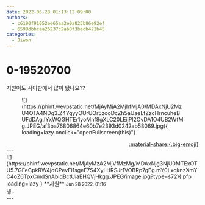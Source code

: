 ```yaml
---
date: 2022-06-28 01:13:12+09:00
authors:
  - c6190f91052ee65aa2e0a825b86e92ef
  - 6599dbbcaa26237c2ab0f3becb421b45
categories:
  - Jiwon
---
```


# 0-19520700

<div class="post-container" markdown="1">
<div class="content-container md-sidebar__scrollwrap" markdown="1">

지원이도 사이판에서 많이 탔나요??
<figure markdown="1">
![](https://phinf.wevpstatic.net/MjAyMjA2MjhfMjA0/MDAxNjU2MzU4OTA4NDg3.Z4YqyyOUrUOr5zooDcZh5aUaeLfZzcHrncuheBUFdDAg.IYxWQGHTEr1yoMnf8gXLC20LEijPl2OvDA1O4UB2WfMg.JPEG/af3ba76806864e60b7e2393d0242ab58069.jpg){ loading=lazy onclick="openFullscreen(this)"}
</figure>


</div>
</div>

<div style="text-align: right;" markdown="1">
<a href="https://weverse.io/fromis9/fanpost/0-19520700" style="text-align: right;">:material-share:{.big-emoji}</a>
</div>
---

<div class="comments-container md-sidebar__scrollwrap" markdown="1">
<div class="comment" markdown="1">
<div class='id-container' markdown="1">
![](https://phinf.wevpstatic.net/MjAyMzA2MjVfMzMg/MDAxNjg3NjU0MTExOTU5.7GFeCpkRW4jdCPevFi1sgeF7S4XyLHRSJr1VOBRp7gEg.mY0LxqknzXmYC4oZ6TpxCmdSnAbldBctUiaEHQVjHkgg.JPEG/image.jpg?type=s72){ pfp loading=lazy }
**<span class="artist">지원</span>** <small>Jun 28 2022, 01:16</small><br>
</div>
<div class='comment-body' markdown="1">
넹..
</div>
</div>
</div>
---
